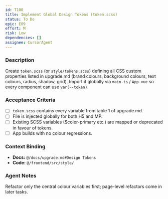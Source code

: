 ```yaml
---
id: T100
title: Implement Global Design Tokens (token.scss)
status: To Do
epic: E09
effort: M
risk: Low
dependencies: []
assignee: CursorAgent
---
```


### Description

Create `token.scss` (or `style/tokens.scss`) defining all CSS custom properties listed in upgrade.md (brand colours, background colours, text colours, radius, shadow, grid). Import it globally via `main.ts` / `App.vue` so every component can use `var(--token)`.

### Acceptance Criteria

- [ ] `token.scss` contains every variable from table 1 of upgrade.md.
- [ ] File is injected globally for both H5 and MP.
- [ ] Existing SCSS variables ($color-primary etc.) are mapped or deprecated in favour of tokens.
- [ ] App builds with no colour regressions.

### Context Binding

- **Docs:** `@/docs/upgrade.md#Design Tokens`
- **Code:** `@/frontend/src/style/`

### Agent Notes

Refactor only the central colour variables first; page-level refactors come in later tasks. 